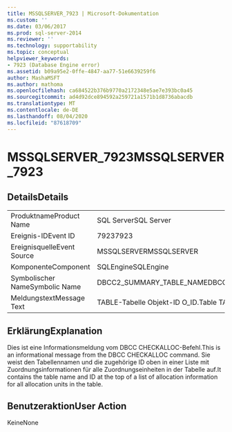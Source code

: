```yaml
---
title: MSSQLSERVER_7923 | Microsoft-Dokumentation
ms.custom: ''
ms.date: 03/06/2017
ms.prod: sql-server-2014
ms.reviewer: ''
ms.technology: supportability
ms.topic: conceptual
helpviewer_keywords:
- 7923 (Database Engine error)
ms.assetid: b09a95e2-0ffe-4847-aa77-51e6639259f6
author: MashaMSFT
ms.author: mathoma
ms.openlocfilehash: ca684522b376b9770a2172348e5ae7e393bc0a45
ms.sourcegitcommit: ad4d92dce894592a259721a1571b1d8736abacdb
ms.translationtype: MT
ms.contentlocale: de-DE
ms.lasthandoff: 08/04/2020
ms.locfileid: "87618709"
---
```

# <a name="mssqlserver_7923"></a><span data-ttu-id="f4e7c-102">MSSQLSERVER_7923</span><span class="sxs-lookup"><span data-stu-id="f4e7c-102">MSSQLSERVER_7923</span></span>
    
## <a name="details"></a><span data-ttu-id="f4e7c-103">Details</span><span class="sxs-lookup"><span data-stu-id="f4e7c-103">Details</span></span>  
  
|||  
|-|-|  
|<span data-ttu-id="f4e7c-104">Produktname</span><span class="sxs-lookup"><span data-stu-id="f4e7c-104">Product Name</span></span>|<span data-ttu-id="f4e7c-105">SQL Server</span><span class="sxs-lookup"><span data-stu-id="f4e7c-105">SQL Server</span></span>|  
|<span data-ttu-id="f4e7c-106">Ereignis-ID</span><span class="sxs-lookup"><span data-stu-id="f4e7c-106">Event ID</span></span>|<span data-ttu-id="f4e7c-107">7923</span><span class="sxs-lookup"><span data-stu-id="f4e7c-107">7923</span></span>|  
|<span data-ttu-id="f4e7c-108">Ereignisquelle</span><span class="sxs-lookup"><span data-stu-id="f4e7c-108">Event Source</span></span>|<span data-ttu-id="f4e7c-109">MSSQLSERVER</span><span class="sxs-lookup"><span data-stu-id="f4e7c-109">MSSQLSERVER</span></span>|  
|<span data-ttu-id="f4e7c-110">Komponente</span><span class="sxs-lookup"><span data-stu-id="f4e7c-110">Component</span></span>|<span data-ttu-id="f4e7c-111">SQLEngine</span><span class="sxs-lookup"><span data-stu-id="f4e7c-111">SQLEngine</span></span>|  
|<span data-ttu-id="f4e7c-112">Symbolischer Name</span><span class="sxs-lookup"><span data-stu-id="f4e7c-112">Symbolic Name</span></span>|<span data-ttu-id="f4e7c-113">DBCC2_SUMMARY_TABLE_NAME</span><span class="sxs-lookup"><span data-stu-id="f4e7c-113">DBCC2_SUMMARY_TABLE_NAME</span></span>|  
|<span data-ttu-id="f4e7c-114">Meldungstext</span><span class="sxs-lookup"><span data-stu-id="f4e7c-114">Message Text</span></span>|<span data-ttu-id="f4e7c-115">TABLE-Tabelle                Objekt-ID O_ID.</span><span class="sxs-lookup"><span data-stu-id="f4e7c-115">Table TABLE                Object ID O_ID.</span></span>|  
  
## <a name="explanation"></a><span data-ttu-id="f4e7c-116">Erklärung</span><span class="sxs-lookup"><span data-stu-id="f4e7c-116">Explanation</span></span>  
 <span data-ttu-id="f4e7c-117">Dies ist eine Informationsmeldung vom DBCC CHECKALLOC-Befehl.</span><span class="sxs-lookup"><span data-stu-id="f4e7c-117">This is an informational message from the DBCC CHECKALLOC command.</span></span> <span data-ttu-id="f4e7c-118">Sie weist den Tabellennamen und die zugehörige ID oben in einer Liste mit Zuordnungsinformationen für alle Zuordnungseinheiten in der Tabelle auf.</span><span class="sxs-lookup"><span data-stu-id="f4e7c-118">It contains the table name and ID at the top of a list of allocation information for all allocation units in the table.</span></span>  
  
## <a name="user-action"></a><span data-ttu-id="f4e7c-119">Benutzeraktion</span><span class="sxs-lookup"><span data-stu-id="f4e7c-119">User Action</span></span>  
 <span data-ttu-id="f4e7c-120">Keine</span><span class="sxs-lookup"><span data-stu-id="f4e7c-120">None</span></span>  
  
  
